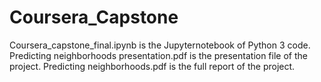 # Coursera_Capstone
Coursera_capstone_final.ipynb is the Jupyternotebook of Python 3 code.
  Predicting neighborhoods presentation.pdf is the presentation file of the project. 
  Predicting neighborhoods.pdf is the full report of the project.
